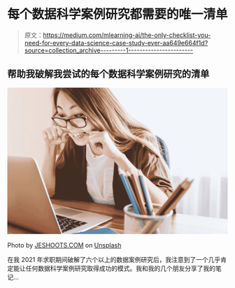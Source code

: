 # 每个数据科学案例研究都需要的唯一清单

> 原文：<https://medium.com/mlearning-ai/the-only-checklist-you-need-for-every-data-science-case-study-ever-aa649e664f1d?source=collection_archive---------1----------------------->

## 帮助我破解我尝试的每个数据科学案例研究的清单

![](img/669abc68e33c69a18be7fe94fb0a4617.png)

Photo by [JESHOOTS.COM](https://unsplash.com/@jeshoots?utm_source=unsplash&utm_medium=referral&utm_content=creditCopyText) on [Unsplash](https://unsplash.com/s/photos/interview?utm_source=unsplash&utm_medium=referral&utm_content=creditCopyText)

在我 2021 年求职期间破解了六个以上的数据案例研究后，我注意到了一个几乎肯定能让任何数据科学案例研究取得成功的模式。我和我的几个朋友分享了我的笔记…